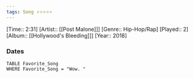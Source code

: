 ```yaml
---
tags: Song ⭐⭐⭐⭐⭐ 
---
```

[Time:: 2:31]
[Artist:: [[Post Malone]]]
[Genre:: Hip-Hop/Rap]
[Played:: 2]
[Album:: [[Hollywood's Bleeding]]]
[Year:: 2018]
### Dates
````dataview
TABLE Favorite_Song
WHERE Favorite_Song = "Wow. "
````